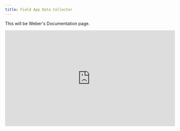 ```yaml
---
title: Field App Data Collector
---
```


This will be Weber's Documentation page.

<iframe width="560" height="315" src="https://www.youtube.com/embed/26rqpWeay-o?rel=0" frameborder="0" allow="autoplay; encrypted-media" allowfullscreen></iframe>

